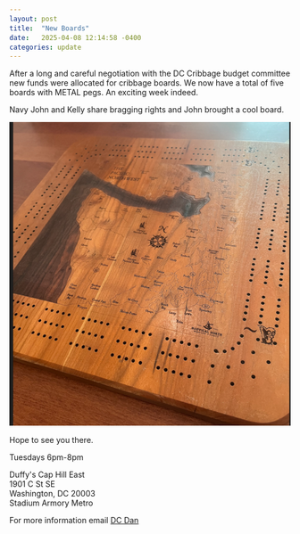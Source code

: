 ```yaml
---
layout: post
title:  "New Boards"
date:   2025-04-08 12:14:58 -0400
categories: update
---
```


After a long and careful negotiation with the DC Cribbage budget committee new funds were allocated for cribbage boards. We now have a total of five boards with METAL pegs. An exciting week indeed. 

Navy John and Kelly share bragging rights and John brought a cool board. 

![Pacific Northwest Cribbage Board](/images/pnw-board.png)

Hope to see you there. 

Tuesdays 6pm-8pm 

Duffy's Cap Hill East\
1901 C St SE\
Washington, DC 20003\
Stadium Armory Metro

For more information email [DC Dan](mailto:dan@dcdan.com)
